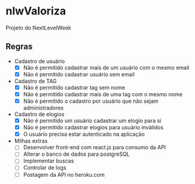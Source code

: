 # nlwValoriza
Projeto do NextLevelWeek

## Regras

- Cadastro de usuário
   - [x] Não é permitido cadastrar mais de um usuário com o mesmo email
   - [x] Não é permitido cadastrar usuário sem email

- Cadastro de TAG
   - [x] Não é permitido cadastrar tag sem nome
   - [x] Não é permitido cadastrar mais de uma tag com o mesmo nome
   - [x] Não é permitido o cadastro por usuário que não sejam administradores

- Cadastro de elogios
   - [x] Não é permitido um usuário cadastrar um elogio para si
   - [x] Não é permitido cadastrar elogios para usuário inválidos
   - [x] O usuário precisa estar autenticado na aplicação

- Milhas extras
   - [ ] Desenvolver front-end com react.js para consumo da API
   - [ ] Alterar o banco de dados para postgreSQL
   - [ ] Implementar buscas
   - [ ] Controlar de logs
   - [ ] Postagem da API no heroku.com
